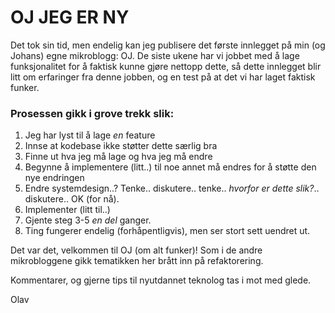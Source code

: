 # OJ JEG ER NY
Det tok sin tid, men endelig kan jeg publisere det første innlegget på min (og Johans) egne mikroblogg: OJ. De siste ukene har vi jobbet med å lage funksjonalitet for å faktisk kunne gjøre nettopp dette, så dette innlegget blir litt om erfaringer fra denne jobben, og en test på at det vi har laget faktisk funker.

### Prosessen gikk i grove trekk slik:

1. Jeg har lyst til å lage _en_ feature
2. Innse at kodebase ikke støtter dette særlig bra
3. Finne ut hva jeg må lage og hva jeg må endre
4. Begynne å implementere (litt..) til noe annet må endres for å støtte den nye endringen
5. Endre systemdesign..? Tenke.. diskutere.. tenke.. _hvorfor er dette slik?_.. diskutere.. OK (for nå).
6. Implementer (litt til..)
7. Gjente steg 3-5 _en del_ ganger.
8. Ting fungerer endelig (forhåpentligvis), men ser stort sett uendret ut.

Det var det, velkommen til OJ (om alt funker)! Som i de andre mikrobloggene gikk tematikken her brått inn på refaktorering.

Kommentarer, og gjerne tips til nyutdannet teknolog tas i mot med glede.

Olav